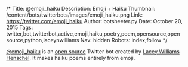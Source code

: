 /*
Title: @emoji_haiku
Description: Emoji + Haiku
Thumbnail: /content/bots/twitterbots/images/emoji_haiku.png
Link: https://twitter.com/emoji_haiku
Author: botsheeter.py
Date: October 20, 2015
Tags: twitter,bot,twitterbot,active,emoji,haiku,poetry,poem,opensource,open source,python,laceynwilliams
Nav: hidden
Robots: index,follow
*/

[@emoji_haiku](https://twitter.com/emoji_haiku) is an [open source](https://github.com/williln/emojihaiku) Twitter bot created by [Lacey Williams Henschel](https://twitter.com/laceynwilliams). It makes haiku poems entirely from emoji.
